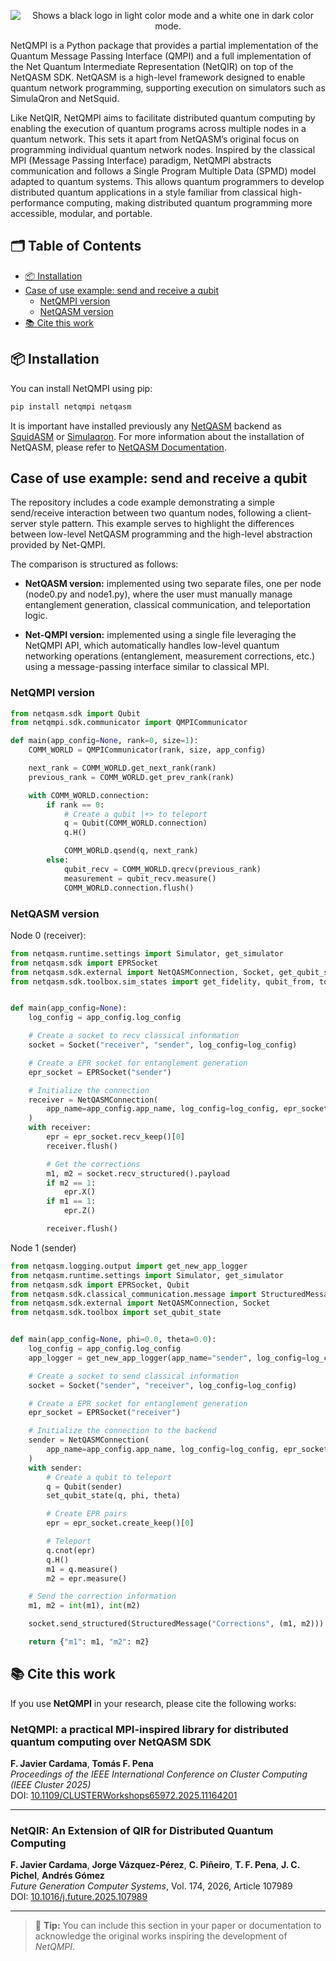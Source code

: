 <p align="center">
  <picture>
    <source media="(prefers-color-scheme: dark)" srcset="https://raw.githubusercontent.com/NetQIR/netqmpi/refs/heads/main/logo-light.svg">
    <source media="(prefers-color-scheme: light)" srcset="https://raw.githubusercontent.com/NetQIR/netqmpi/refs/heads/main/logo-dark.svg">
    <img alt="Shows a black logo in light color mode and a white one in dark color mode." src="https://user-images.githubusercontent.com/25423296/163456779-a8556205-d0a5-45e2-ac17-42d089e3c3f8.png">
  </picture>
</p>


NetQMPI is a Python package that provides a partial implementation of the Quantum Message Passing Interface (QMPI) and a full implementation of the Net Quantum Intermediate Representation (NetQIR) on top of the NetQASM SDK. NetQASM is a high-level framework designed to enable quantum network programming, supporting execution on simulators such as SimulaQron and NetSquid.

Like NetQIR, NetQMPI aims to facilitate distributed quantum computing by enabling the execution of quantum programs across multiple nodes in a quantum network. This sets it apart from NetQASM’s original focus on programming individual quantum network nodes. Inspired by the classical MPI (Message Passing Interface) paradigm, NetQMPI abstracts communication and follows a Single Program Multiple Data (SPMD) model adapted to quantum systems. This allows quantum programmers to develop distributed quantum applications in a style familiar from classical high-performance computing, making distributed quantum programming more accessible, modular, and portable.

## 🗂️ Table of Contents

  - [📦 Installation](#📦-Installation)
  - [Case of use example: send and receive a qubit](#Case-of-use-example-send-and-receive-a-qubit)
    - [NetQMPI version](#NetQMPI-version)
    - [NetQASM version](#NetQASM-version)
  - [📚 Cite this work](#📚-Cite-this-work)

## 📦 Installation
You can install NetQMPI using pip:

```bash
pip install netqmpi netqasm
```

It is important have installed previously any [NetQASM](https://github.com/QuTech-Delft/netqasm) backend as [SquidASM](https://github.com/QuTech-Delft/squidasm) or [Simulaqron](https://github.com/SoftwareQuTech/SimulaQron). For more information about the installation of NetQASM, please refer to [NetQASM Documentation](https://netqasm.readthedocs.io/en/stable/installation.html).


## Case of use example: send and receive a qubit

The repository includes a code example demonstrating a simple send/receive interaction between two quantum nodes, following a client-server style pattern. This example serves to highlight the differences between low-level NetQASM programming and the high-level abstraction provided by Net-QMPI.

The comparison is structured as follows:

- **NetQASM version:** implemented using two separate files, one per node (node0.py and node1.py), where the user must manually manage entanglement generation, classical communication, and teleportation logic.

- **Net-QMPI version:** implemented using a single file leveraging the NetQMPI API, which automatically handles low-level quantum networking operations (entanglement, measurement corrections, etc.) using a message-passing interface similar to classical MPI.

### NetQMPI version
```python
from netqasm.sdk import Qubit
from netqmpi.sdk.communicator import QMPICommunicator

def main(app_config=None, rank=0, size=1):
    COMM_WORLD = QMPICommunicator(rank, size, app_config)

    next_rank = COMM_WORLD.get_next_rank(rank)
    previous_rank = COMM_WORLD.get_prev_rank(rank)

    with COMM_WORLD.connection:
        if rank == 0:
            # Create a qubit |+> to teleport
            q = Qubit(COMM_WORLD.connection)
            q.H()

            COMM_WORLD.qsend(q, next_rank)
        else:
            qubit_recv = COMM_WORLD.qrecv(previous_rank)
            measurement = qubit_recv.measure()
            COMM_WORLD.connection.flush()
```
### NetQASM version
Node 0 (receiver):

```python
from netqasm.runtime.settings import Simulator, get_simulator
from netqasm.sdk import EPRSocket
from netqasm.sdk.external import NetQASMConnection, Socket, get_qubit_state
from netqasm.sdk.toolbox.sim_states import get_fidelity, qubit_from, to_dm


def main(app_config=None):
    log_config = app_config.log_config

    # Create a socket to recv classical information
    socket = Socket("receiver", "sender", log_config=log_config)

    # Create a EPR socket for entanglement generation
    epr_socket = EPRSocket("sender")

    # Initialize the connection
    receiver = NetQASMConnection(
        app_name=app_config.app_name, log_config=log_config, epr_sockets=[epr_socket]
    )
    with receiver:
        epr = epr_socket.recv_keep()[0]
        receiver.flush()

        # Get the corrections
        m1, m2 = socket.recv_structured().payload
        if m2 == 1:
            epr.X()
        if m1 == 1:
            epr.Z()

        receiver.flush()
```

Node 1 (sender)
```python
from netqasm.logging.output import get_new_app_logger
from netqasm.runtime.settings import Simulator, get_simulator
from netqasm.sdk import EPRSocket, Qubit
from netqasm.sdk.classical_communication.message import StructuredMessage
from netqasm.sdk.external import NetQASMConnection, Socket
from netqasm.sdk.toolbox import set_qubit_state


def main(app_config=None, phi=0.0, theta=0.0):
    log_config = app_config.log_config
    app_logger = get_new_app_logger(app_name="sender", log_config=log_config)

    # Create a socket to send classical information
    socket = Socket("sender", "receiver", log_config=log_config)

    # Create a EPR socket for entanglement generation
    epr_socket = EPRSocket("receiver")

    # Initialize the connection to the backend
    sender = NetQASMConnection(
        app_name=app_config.app_name, log_config=log_config, epr_sockets=[epr_socket]
    )
    with sender:
        # Create a qubit to teleport
        q = Qubit(sender)
        set_qubit_state(q, phi, theta)

        # Create EPR pairs
        epr = epr_socket.create_keep()[0]

        # Teleport
        q.cnot(epr)
        q.H()
        m1 = q.measure()
        m2 = epr.measure()

    # Send the correction information
    m1, m2 = int(m1), int(m2)

    socket.send_structured(StructuredMessage("Corrections", (m1, m2)))

    return {"m1": m1, "m2": m2}
```

## 📚 Cite this work

If you use **NetQMPI** in your research, please cite the following works:

### NetQMPI: a practical MPI-inspired library for distributed quantum computing over NetQASM SDK
**F. Javier Cardama**, **Tomás F. Pena**  
*Proceedings of the IEEE International Conference on Cluster Computing (IEEE Cluster 2025)*  
DOI: [10.1109/CLUSTERWorkshops65972.2025.11164201](https://doi.org/10.1109/CLUSTERWorkshops65972.2025.11164201)

---

### NetQIR: An Extension of QIR for Distributed Quantum Computing
**F. Javier Cardama**, **Jorge Vázquez-Pérez**, **C. Piñeiro**, **T. F. Pena**, **J. C. Pichel**, **Andrés Gómez**  
*Future Generation Computer Systems*, Vol. 174, 2026, Article 107989  
DOI: [10.1016/j.future.2025.107989](https://doi.org/10.1016/j.future.2025.107989)

---

> 🧠 **Tip:** You can include this section in your paper or documentation to acknowledge the original works inspiring the development of *NetQMPI*.
